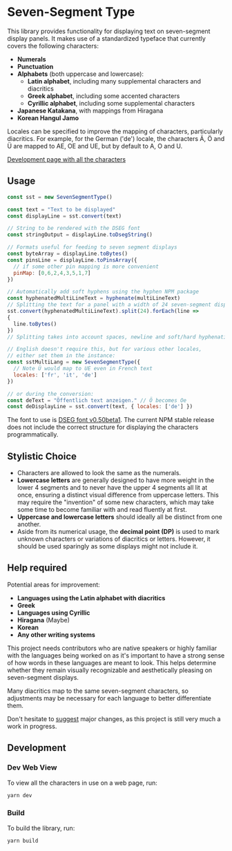 # Seven-Segment Type

This library provides functionality for displaying text on seven-segment display panels.
It makes use of a standardized typeface that currently covers the following characters:
- **Numerals**
- **Punctuation**
- **Alphabets** (both uppercase and lowercase):
  - **Latin alphabet**, including many supplemental characters and diacritics
  - **Greek alphabet**, including some accented characters
  - **Cyrillic alphabet**, including some supplemental characters
- **Japanese Katakana**, with mappings from Hiragana
- **Korean Hangul Jamo**

Locales can be specified to improve the mapping of characters, particularly diacritics.
For example, for the German ('de') locale, the characters Ä, Ö and Ü
are mapped to AE, OE and UE, but by default to A, O and U.

[Development page with all the characters](https://2sh.github.io/seven-segment-type/)

## Usage

```js
const sst = new SevenSegmentType()

const text = "Text to be displayed"
const displayLine = sst.convert(text)

// String to be rendered with the DSEG font
const stringOutput = displayLine.toDsegString()

// Formats useful for feeding to seven segment displays
const byteArray = displayLine.toBytes()
const pinsLine = displayLine.toPinsArray({
  // if some other pin mapping is more convenient
  pinMap: [0,6,2,4,3,5,1,7]
})

// Automatically add soft hyphens using the hyphen NPM package
const hyphenatedMultiLineText = hyphenate(multiLineText)
// Splitting the text for a panel with a width of 24 seven-segment displays
sst.convert(hyphenatedMultiLineText).split(24).forEach(line =>
{
  line.toBytes()
})
// Splitting takes into account spaces, newline and soft/hard hyphenation characters

// English doesn't require this, but for various other locales,
// either set them in the instance:
const sstMultiLang = new SevenSegmentType({
  // Note Ü would map to UE even in French text
  locales: ['fr', 'it', 'de']
})

// or during the conversion:
const deText = "Öffentlich text anzeigen." // Ö becomes Oe
const deDisplayLine = sst.convert(text, { locales: ['de'] })
```

The font to use is [DSEG font v0.50beta1](https://github.com/keshikan/DSEG/releases/tag/v0.50beta1). The current NPM stable release does not include the
correct structure for displaying the characters programmatically.

## Stylistic Choice
- Characters are allowed to look the same as the numerals.
- **Lowercase letters** are generally designed to have more weight in
  the lower 4 segments and to never have the upper 4 segments all lit
  at once,
  ensuring a distinct visual difference from uppercase letters.
  This may require the "invention" of some new characters, which may take
  some time to become familiar with and read fluently at first.
- **Uppercase and lowercase letters** should ideally all be distinct
  from one another.
- Aside from its numerical usage, the **decimal point (DP)**
  is used to mark unknown characters or variations of diacritics or letters.
  However, it should be used sparingly as some displays might not
  include it.

## Help required
Potential areas for improvement:
  - **Languages using the Latin alphabet with diacritics**
  - **Greek**
  - **Languages using Cyrillic**
  - **Hiragana** (Maybe)
  - **Korean**
  - **Any other writing systems**

This project needs contributors who are native speakers or highly
familiar with the languages being worked on as it's important to have a strong sense of how words in these languages are meant to look.
This helps determine whether they remain visually recognizable and
aesthetically pleasing on seven-segment displays.

Many diacritics map to the same seven-segment characters, so adjustments
may be necessary for each language to better differentiate them.

Don't hesitate to [suggest](https://github.com/2sh/seven-segment-type/discussions) major changes, as this project is still very
much a work in progress.

## Development
### Dev Web View

To view all the characters in use on a web page, run:
```sh
yarn dev
```

### Build

To build the library, run:
```sh
yarn build
```
